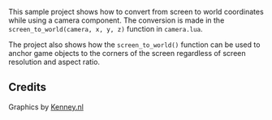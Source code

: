 This sample project shows how to convert from screen to world coordinates while using a camera component. The conversion is made in the `screen_to_world(camera, x, y, z)` function in `camera.lua`.

The project also shows how the `screen_to_world()` function can be used to anchor game objects to the corners of the screen regardless of screen resolution and aspect ratio.

## Credits
Graphics by [Kenney.nl](https://kenney.nl/)
